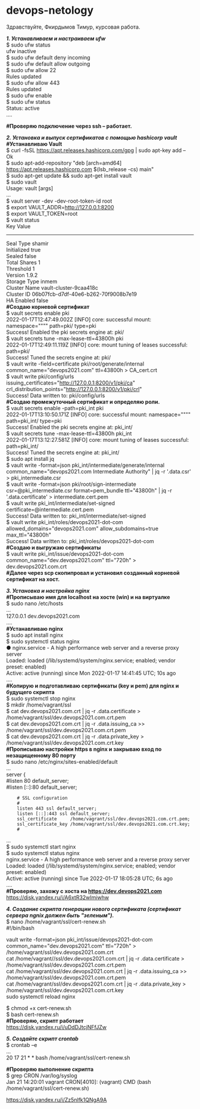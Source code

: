 # devops-netology
Здравствуйте, Фкирдымов Тимур, курсовая работа.

***1. Устанавливаем и настраиваем ufw***  
$ sudo ufw status  
ufw inactive  
$ sudo ufw default deny incoming  
$ sudo ufw default allow outgoing  
$ sudo ufw allow 22  
Rules updated  
$ sudo ufw allow 443  
Rules updated  
$ sudo ufw enable  
$ sudo ufw status  
Status: active  
….  

**#Проверяю подключение через ssh – работает.**  

***2. Установка и выпуск сертификатов с помощью hashicorp vault***  
**#Устанавливаю Vault**  
$ curl -fsSL https://apt.releases.hashicorp.com/gpg | sudo apt-key add –  
Ok  
$ sudo apt-add-repository "deb [arch=amd64] https://apt.releases.hashicorp.com $(lsb_release -cs) main"  
$ sudo apt-get update && sudo apt-get install vault  
$ sudo vault  
Usage: vault <command> [args]  
…  
$ vault server -dev -dev-root-token-id root   
$ export VAULT_ADDR=http://127.0.0.1:8200  
$ export VAULT_TOKEN=root  
$ vault status  
Key             Value  
---             -----  
Seal Type       shamir  
Initialized     true  
Sealed          false  
Total Shares    1  
Threshold       1  
Version         1.9.2  
Storage Type    inmem  
Cluster Name    vault-cluster-9caa418c  
Cluster ID      06b07fcb-d7df-40e6-b262-70f9008b7e19  
HA Enabled      false  
**#Создаю корневой сертификат**  
$ vault secrets enable pki  
2022-01-17T12:47:49.002Z [INFO]  core: successful mount: namespace="\"\"" path=pki/ type=pki  
Success! Enabled the pki secrets engine at: pki/  
$ vault secrets tune -max-lease-ttl=43800h pki  
2022-01-17T12:49:11.119Z [INFO]  core: mount tuning of leases successful: path=pki/  
Success! Tuned the secrets engine at: pki/  
$ vault write -field=certificate pki/root/generate/internal common_name="devops2021.com" ttl=43800h > CA_cert.crt  
$ vault write pki/config/urls issuing_certificates="http://127.0.0.1:8200/v1/pki/ca" crl_distribution_points="http://127.0.0.1:8200/v1/pki/crl"  
Success! Data written to: pki/config/urls  
**#Создаю промежуточный сертификат и определяю роли.**  
$ vault secrets enable -path=pki_int pki  
2022-01-17T13:10:50.171Z [INFO]  core: successful mount: namespace="\"\"" path=pki_int/ type=pki  
Success! Enabled the pki secrets engine at: pki_int/  
$ vault secrets tune -max-lease-ttl=43800h pki_int  
2022-01-17T13:12:27.581Z [INFO]  core: mount tuning of leases successful: path=pki_int/  
Success! Tuned the secrets engine at: pki_int/  
$ sudo apt install jq  
$ vault write -format=json pki_int/intermediate/generate/internal common_name="devops2021.com Intermediate Authority" | jq -r '.data.csr' > pki_intermediate.csr  
$ vault write -format=json pki/root/sign-intermediate csr=@pki_intermediate.csr format=pem_bundle ttl="43800h" | jq -r '.data.certificate' > intermediate.cert.pem  
$ vault write pki_int/intermediate/set-signed certificate=@intermediate.cert.pem  
Success! Data written to: pki_int/intermediate/set-signed  
$ vault write pki_int/roles/devops2021-dot-com allowed_domains="devops2021.com" allow_subdomains=true max_ttl="43800h"  
Success! Data written to: pki_int/roles/devops2021-dot-com  
**#Создаю и выгружаю сертификаты**  
$ vault write pki_int/issue/devops2021-dot-com common_name="dev.devops2021.com" ttl="720h" > dev.devops2021.com.crt  
**#Далее через scp скопипровал и установил созданный корневой сертификат на хост.**  

***3. Установка и настройка nginx***  
**#Прописываю имя для localhost на хосте (win) и на виртуалке**  
$ sudo nano /etc/hosts  
…  
127.0.0.1       dev.devops2021.com  
….  
**#Устанавливаю nginx**  
$ sudo apt install nginx  
$ sudo systemctl status nginx  
● nginx.service - A high performance web server and a reverse proxy server  
     Loaded: loaded (/lib/systemd/system/nginx.service; enabled; vendor preset: enabled)  
     Active: active (running) since Mon 2022-01-17 14:41:45 UTC; 10s ago  
….  
**#Копирую и подготавливаю сертификаты (key и pem) для nginx и будущего скрипта**  
$ sudo systemctl stop nginx  
$ mkdir /home/vagrant/ssl  
$ cat dev.devops2021.com.crt | jq -r .data.certificate > /home/vagrant/ssl/dev.devops2021.com.crt.pem  
$ cat dev.devops2021.com.crt | jq -r .data.issuing_ca >> /home/vagrant/ssl/dev.devops2021.com.crt.pem  
$ cat dev.devops2021.com.crt | jq -r .data.private_key > /home/vagrant/ssl/dev.devops2021.com.crt.key  
**#Прописываю настройки https в nginx и закрываю вход по незащищенному 80 порту**  
$ sudo nano /etc/nginx/sites-enabled/default  
…  
server {  
        #listen 80 default_server;  
        #listen [::]:80 default_server;

        # SSL configuration  
        #  
        listen 443 ssl default_server;  
        listen [::]:443 ssl default_server;  
        ssl_certificate     /home/vagrant/ssl/dev.devops2021.com.crt.pem;  
        ssl_certificate_key /home/vagrant/ssl/dev.devops2021.com.crt.key;  
        #  
…  
$ sudo systemctl start nginx  
$ sudo systemctl status nginx  
nginx.service - A high performance web server and a reverse proxy server  
     Loaded: loaded (/lib/systemd/system/nginx.service; enabled; vendor preset: enabled)  
     Active: active (running) since Tue 2022-01-17 18:05:28 UTC; 6s ago  
….  
**#Проверяю, захожу с хоста на https://dev.devops2021.com**  
https://disk.yandex.ru/i/A6xtR32wImiwhw

***4. Создание скрипта генерации нового сертификата (сертификат сервера ngnix должен быть "зеленым").***  
$ nano /home/vagrant/ssl/cert-renew.sh  
#!/bin/bash  

vault write -format=json pki_int/issue/devops2021-dot-com common_name="dev.devops2021.com" ttl="720h" > /home/vagrant/ssl/dev.devops2021.com.crt  
cat /home/vagrant//ssl/dev.devops2021.com.crt | jq -r .data.certificate > /home/vagrant/ssl/dev.devops2021.com.crt.pem  
cat /home/vagrant/ssl/dev.devops2021.com.crt | jq -r .data.issuing_ca >> /home/vagrant/ssl/dev.devops2021.com.crt.pem  
cat /home/vagrant/ssl/dev.devops2021.com.crt | jq -r .data.private_key > /home/vagrant/ssl/dev.devops2021.com.crt.key  
sudo systemctl reload nginx  

$ chmod +x cert-renew.sh  
$ bash cert-renew.sh  
**#Проверяю, скрипт работает**  
https://disk.yandex.ru/i/uDdDJtcjNFfJZw

***5. Создайте скрипт crontab***  
$ crontab –e  
…  
20 17 21 * * bash /home/vagrant/ssl/cert-renew.sh  

**#Проверяю выполнение скрипта**  
$ grep CRON /var/log/syslog  
Jan 21 14:20:01 vagrant CRON[4010]: (vagrant) CMD (bash /home/vagrant/ssl/cert-renew.sh)  

https://disk.yandex.ru/i/Zz5nlfk1QNgA9A   
